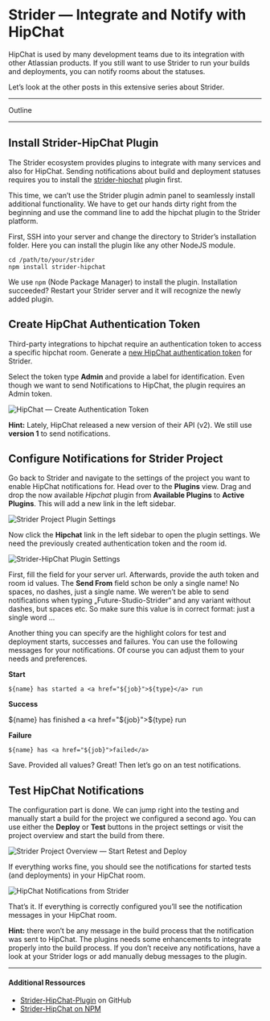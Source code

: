 # Strider — Integrate and Notify with HipChat

HipChat is used by many development teams due to its integration with other Atlassian products. If you still want to use Strider to run your builds and deployments, you can notify rooms about the statuses.

Let’s look at the other posts in this extensive series about Strider.

---

Outline

---

## Install Strider-HipChat Plugin

The Strider ecosystem provides plugins to integrate with many services and also for HipChat. Sending notifications about build and deployment statuses requires you to install the [strider-hipchat](https://github.com/jfromaniello/strider-hipchat) plugin first.

This time, we can’t use the Strider plugin admin panel to seamlessly install additional functionality. We have to get our hands dirty right from the beginning and use the command line to add the hipchat plugin to the Strider platform.

First, SSH into your server and change the directory to Strider’s installation folder. Here you can install the plugin like any other NodeJS module.

    cd /path/to/your/strider
    npm install strider-hipchat

We use `npm` (Node Package Manager) to install the plugin. Installation succeeded? Restart your Strider server and it will recognize the newly added plugin.

## Create HipChat Authentication Token

Third-party integrations to hipchat require an authentication token to access a specific hipchat room. Generate a [new HipChat authentication token](https://futurestudio.hipchat.com/admin/api) for Strider.

Select the token type **Admin** and provide a label for identification. Even though we want to send Notifications to HipChat, the plugin requires an Admin token.

![HipChat — Create Authentication Token]()

**Hint:** Lately, HipChat released a new version of their API (v2). We still use **version 1** to send notifications.

## Configure Notifications for Strider Project

Go back to Strider and navigate to the settings of the project you want to enable HipChat notifications for. Head over to the **Plugins** view. Drag and drop the now available _Hipchat_ plugin from **Available Plugins** to **Active Plugins**. This will add a new link in the left sidebar.

![Strider Project Plugin Settings]()

Now click the **Hipchat** link in the left sidebar to open the plugin settings. We need the previously created authentication token and the room id.

![Strider-HipChat Plugin Settings]()

First, fill the field for your server url. Afterwards, provide the auth token and room id values. The **Send From** field schon be only a single name! No spaces, no dashes, just a single name. We weren’t be able to send notifications when typing „Future-Studio-Strider“ and any variant without dashes, but spaces etc. So make sure this value is in correct format: just a single word …

Another thing you can specify are the highlight colors for test and deployment starts, successes and failures. You can use the following messages for your notifications. Of course you can adjust them to your needs and preferences.

**Start**

    ${name} has started a <a href="${job}">${type}</a> run

**Success**
  
 ${name} has finished a <a href="${job}">\${type}</a> run
  
**Failure**

    ${name} has <a href="${job}">failed</a>

Save. Provided all values? Great! Then let’s go on an test notifications.

## Test HipChat Notifications

The configuration part is done. We can jump right into the testing and manually start a build for the project we configured a second ago. You can use either the **Deploy** or **Test** buttons in the project settings or visit the project overview and start the build from there.

![Strider Project Overview — Start Retest and Deploy]()

If everything works fine, you should see the notifications for started tests (and deployments) in your HipChat room.

![HipChat Notifications from Strider]()

That’s it. If everything is correctly configured you’ll see the notification messages in your HipChat room.

**Hint:** there won’t be any message in the build process that the notification was sent to HipChat. The plugins needs some enhancements to integrate properly into the build process. If you don’t receive any notifications, have a look at your Strider logs or add manually debug messages to the plugin.

---

#### Additional Ressources

- [Strider-HipChat-Plugin](https://github.com/jfromaniello/strider-hipchat) on GitHub
- [Strider-HipChat on NPM](https://www.npmjs.com/package/strider-hipchat)
